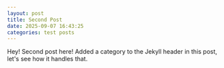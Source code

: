 ```yaml
---
layout: post
title: Second Post
date: 2025-09-07 16:43:25
categories: test posts
---
```


Hey! Second post here! Added a category to the Jekyll header in this post, let's see how it handles that.
